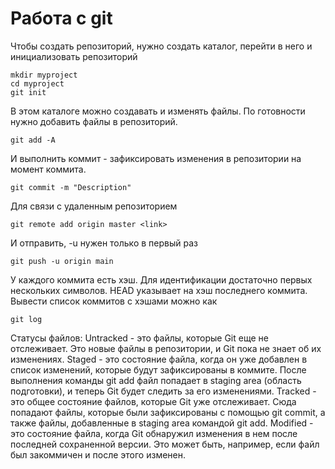 # Работа с git

Чтобы создать репозиторий, нужно создать каталог, перейти в него и инициализовать репозиторий

```
mkdir myproject
cd myproject
git init
```

В этом каталоге можно создавать и изменять файлы. По готовности нужно добавить файлы в репозиторий.

```
git add -A
```

И выполнить коммит - зафиксировать изменения в репозитории на момент коммита.

```
git commit -m "Description"
```

Для связи с удаленным репозиторием

```
git remote add origin master <link>
```

И отправить, -u нужен только в первый раз

```
git push -u origin main
```

У каждого коммита есть хэш. Для идентификации достаточно первых нескольких символов. HEAD указывает на хэш последнего коммита. Вывести список коммитов с хэшами можно как

```
git log
```

Статусы файлов:
Untracked - это файлы, которые Git еще не отслеживает. Это новые файлы в репозитории, и Git пока не знает об их изменениях.
Staged - это состояние файла, когда он уже добавлен в список изменений, которые будут зафиксированы в коммите. После выполнения команды git add файл попадает в staging area (область подготовки), и теперь Git будет следить за его изменениями.
Tracked - это общее состояние файлов, которые Git уже отслеживает. Сюда попадают файлы, которые были зафиксированы с помощью git commit, а также файлы, добавленные в staging area командой git add.
Modified - это состояние файла, когда Git обнаружил изменения в нем после последней сохраненной версии. Это может быть, например, если файл был закоммичен и после этого изменен.


